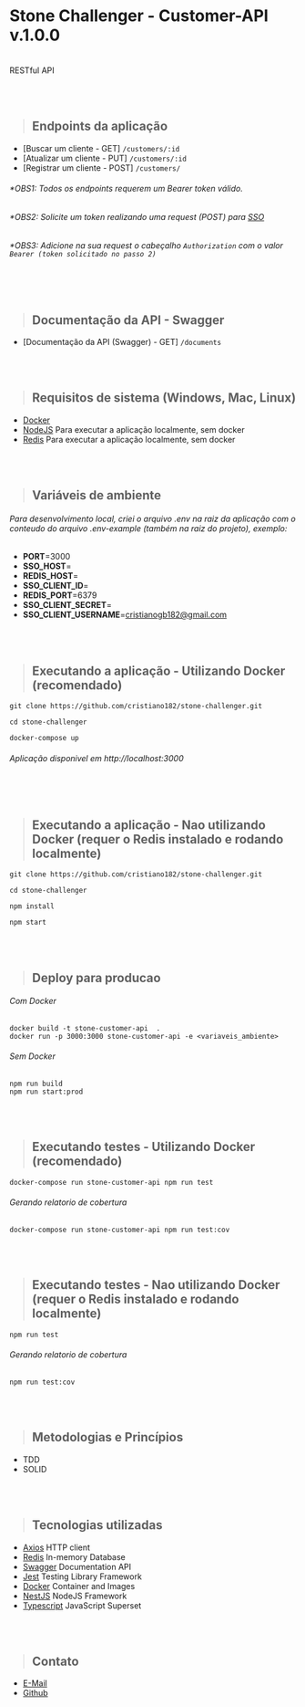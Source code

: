 <p  align="center"><h1>Stone Challenger - Customer-API v.1.0.0</h1></p>
<br />
RESTful API

<br /><br />


> ## Endpoints da aplicação

- [Buscar um cliente - GET] `/customers/:id`
- [Atualizar um cliente - PUT] `/customers/:id`
- [Registrar um cliente - POST] `/customers/`


###### *OBS1: Todos os endpoints requerem um Bearer token válido.
###### *OBS2: Solicite um token realizando uma request (POST) para [SSO](https://accounts.seguros.vitta.com.br/auth/realms/careers/protocol/openid-connect/token/)
###### *OBS3: Adicione na sua request o cabeçalho `Authorization` com o valor `Bearer (token solicitado no passo 2)`

<br /><br />

> ## Documentação da API - Swagger

- [Documentação da API (Swagger) - GET] `/documents`

<br /><br />

> ## Requisitos de sistema (Windows, Mac, Linux)

- [Docker](https://www.docker.com/)
- [NodeJS](https://nodejs.org/en/) Para executar a aplicação localmente, sem docker
- [Redis](https://redis.io/download/) Para executar a aplicação  localmente, sem docker

<br /><br />

> ## Variáveis de ambiente

###### Para desenvolvimento local, criei o arquivo .env na raiz da aplicação  com o conteudo do arquivo .env-example (também na raiz do projeto), exemplo:


- **PORT**=3000
- **SSO_HOST**=
- **REDIS_HOST**=
- **SSO_CLIENT_ID**= 
- **REDIS_PORT**=6379
- **SSO_CLIENT_SECRET**=
- **SSO_CLIENT_USERNAME**=cristianogb182@gmail.com

<br /><br />


> ## **Executando a aplicação  - Utilizando Docker (recomendado)**

```
git clone https://github.com/cristiano182/stone-challenger.git
```
```
cd stone-challenger 
```
```
docker-compose up
```
###### Aplicação  disponivel em http://localhost:3000

<br /><br />


> ## **Executando a aplicação  - Nao utilizando Docker (requer o Redis instalado e rodando localmente)**

```
git clone https://github.com/cristiano182/stone-challenger.git
```
```
cd stone-challenger 
```
```
npm install
```
```
npm start
```

<br /><br />

> ## **Deploy para producao**

###### Com Docker
```
docker build -t stone-customer-api  .
docker run -p 3000:3000 stone-customer-api -e <variaveis_ambiente>
```


###### Sem Docker
```
npm run build
npm run start:prod
```

<br /><br />


> ## **Executando testes - Utilizando Docker (recomendado)**

```
docker-compose run stone-customer-api npm run test
```
###### Gerando relatorio de cobertura
```
docker-compose run stone-customer-api npm run test:cov
```

<br /><br />


> ## **Executando testes - Nao utilizando Docker (requer o Redis instalado e rodando localmente)**

```
npm run test
```
###### Gerando relatorio de cobertura
```
npm run test:cov
```

<br /><br />


> ## Metodologias e Princípios
* TDD
* SOLID

<br /><br />

> ## Tecnologias utilizadas

- [Axios](https://axios-http.com/) HTTP client
- [Redis](https://redis.io/) In-memory Database
- [Swagger](https://redis.io/) Documentation API
- [Jest](https://jestjs.io/) Testing Library Framework
- [Docker](https://www.docker.com/) Container and Images
- [NestJS](https://github.com/nestjs/nest) NodeJS Framework
- [Typescript](https://www.typescriptlang.org/) JavaScript Superset


<br /><br />

> ## Contato

- [E-Mail](cristianogb182@gmail.com)
- [Github](https://github.com/cristiano182)

